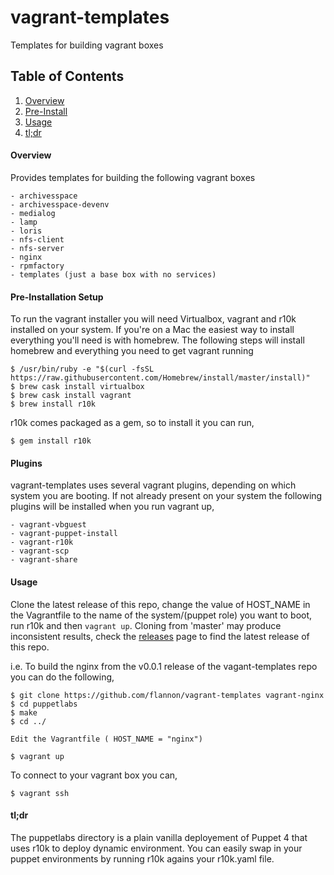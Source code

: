 # vagrant-templates
Templates for building vagrant boxes


## Table of Contents

1. [Overview](#overview)
2. [Pre-Install](#pre-install)
3. [Usage](#usage)
4. [tl;dr](#tl:dr)


#### Overview

Provides templates for building the following vagrant boxes

    - archivesspace
    - archivesspace-devenv
    - medialog
    - lamp
    - loris
    - nfs-client
    - nfs-server
    - nginx
    - rpmfactory
    - templates (just a base box with no services)

#### Pre-Installation Setup

To run the vagrant installer you will need Virtualbox, vagrant and r10k installed on your system.
If you're on a Mac the easiest way to install everything you'll need is with homebrew.  The following steps will install homebrew and 
everything you need to get vagrant running

    $ /usr/bin/ruby -e "$(curl -fsSL https://raw.githubusercontent.com/Homebrew/install/master/install)"
    $ brew cask install virtualbox
    $ brew cask install vagrant
    $ brew install r10k

r10k comes packaged as a gem, so to install it you can run,

    $ gem install r10k

#### Plugins

vagrant-templates uses several vagrant plugins, depending on which system you are booting.  If not already present on your system the following plugins will be installed when you run vagrant up,

    - vagrant-vbguest
    - vagrant-puppet-install 
    - vagrant-r10k
    - vagrant-scp
    - vagrant-share

#### Usage

Clone the latest release of this repo, change the value of HOST_NAME in the Vagrantfile to the name of the system/(puppet role) you want to boot, run r10k and then `vagrant up`. Cloning from 'master' may produce inconsistent results, check the [releases](https://github.com/flannon/vagrant-templates/releases) page to find the latest release of this repo.

i.e. To build the nginx from the v0.0.1 release of the vagant-templates repo you can do the following, 

    $ git clone https://github.com/flannon/vagrant-templates vagrant-nginx
    $ cd puppetlabs
    $ make
    $ cd ../
    
    Edit the Vagrantfile ( HOST_NAME = "nginx")
    
    $ vagrant up


To connect to your vagrant box you can,

    $ vagrant ssh

#### tl;dr

The puppetlabs directory is a plain vanilla deployement of Puppet 4 that uses r10k to deploy dynamic environment.  You can easily swap in your puppet environments by running r10k agains your r10k.yaml file. 
